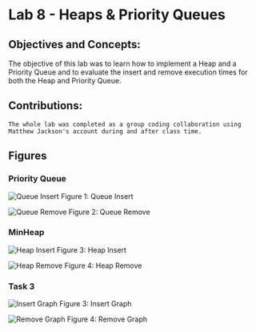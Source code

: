 # Lab 8 - Heaps & Priority Queues
## Objectives and Concepts:
   The objective of this lab was to learn how to implement a Heap and a Priority Queue and to evaluate the insert and remove execution times
   for both the Heap and Priority Queue.
   
## Contributions:
    The whole lab was completed as a group coding collaboration using Matthew Jackson's account during and after class time. 
    
## Figures
### Priority Queue
![Queue Insert](/images/queueInsert.PNG)
Figure 1: Queue Insert

![Queue Remove](/images/queueRemove.PNG)
Figure 2: Queue Remove

### MinHeap
![Heap Insert](/images/heapInsert.PNG)
Figure 3: Heap Insert

![Heap Remove](/images/heapRemove.PNG)
Figure 4: Heap Remove

### Task 3
![Insert Graph](/images/InsertGraph.PNG)
Figure 3: Insert Graph

![Remove Graph](/images/RemoveGraph.PNG)
Figure 4: Remove Graph